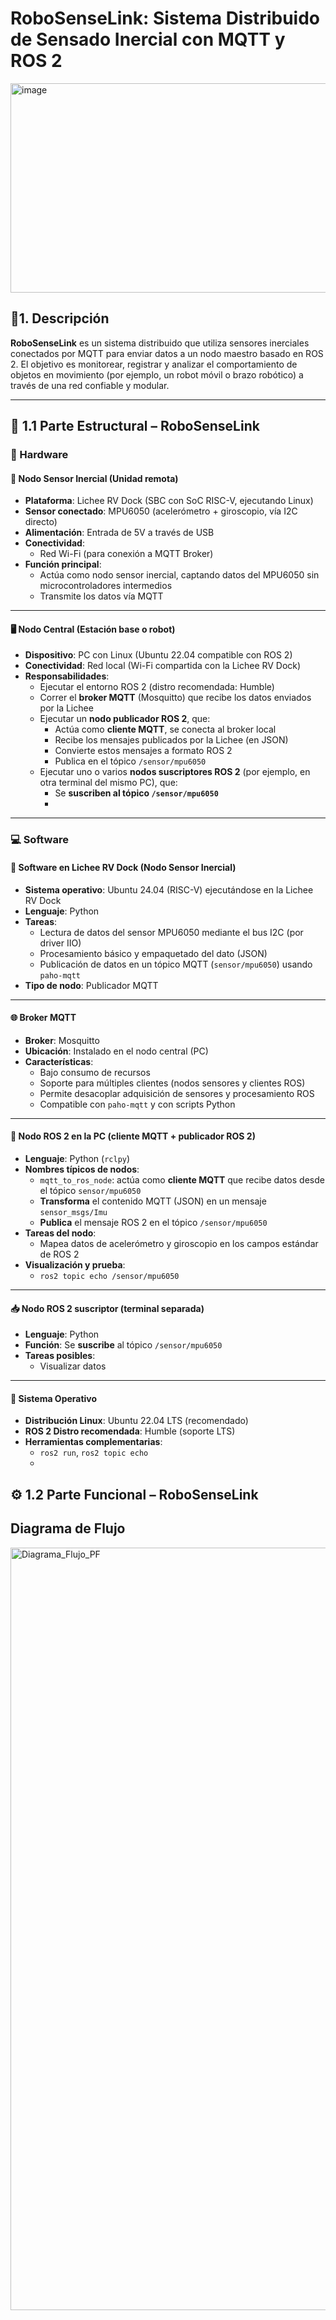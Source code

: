 # **RoboSenseLink: Sistema Distribuido de Sensado Inercial con MQTT y ROS 2**
<img width="859" height="335" alt="image" src="https://github.com/user-attachments/assets/8e6bc8b6-88b6-48cc-91b8-65b248896520" />

## 📘**1. Descripción**
**RoboSenseLink** es un sistema distribuido que utiliza sensores inerciales conectados por MQTT para enviar datos a un nodo maestro basado en ROS 2. El objetivo es monitorear, registrar y analizar el comportamiento de objetos en movimiento (por ejemplo, un robot móvil o brazo robótico) a través de una red confiable y modular.

---

## 🧱 1.1 Parte Estructural – RoboSenseLink

### 🔌 Hardware

#### 📍 Nodo Sensor Inercial (Unidad remota)
- **Plataforma**: Lichee RV Dock (SBC con SoC RISC-V, ejecutando Linux)
- **Sensor conectado**: MPU6050 (acelerómetro + giroscopio, vía I2C directo)
- **Alimentación**: Entrada de 5V a través de USB
- **Conectividad**:
  - Red Wi-Fi (para conexión a MQTT Broker)
- **Función principal**:
  - Actúa como nodo sensor inercial, captando datos del MPU6050 sin microcontroladores intermedios
  - Transmite los datos vía MQTT

---

#### 🖥️ Nodo Central (Estación base o robot)
- **Dispositivo**: PC con Linux (Ubuntu 22.04 compatible con ROS 2)
- **Conectividad**: Red local (Wi-Fi compartida con la Lichee RV Dock)
- **Responsabilidades**:
  - Ejecutar el entorno ROS 2 (distro recomendada: Humble)
  - Correr el **broker MQTT** (Mosquitto) que recibe los datos enviados por la Lichee
  - Ejecutar un **nodo publicador ROS 2**, que:
    - Actúa como **cliente MQTT**, se conecta al broker local
    - Recibe los mensajes publicados por la Lichee (en JSON)
    - Convierte estos mensajes a formato ROS 2
    - Publica en el tópico `/sensor/mpu6050`
  - Ejecutar uno o varios **nodos suscriptores ROS 2** (por ejemplo, en otra terminal del mismo PC), que:
    - Se **suscriben al tópico `/sensor/mpu6050`**
    - 
---

### 💻 Software

#### 🔧 Software en Lichee RV Dock (Nodo Sensor Inercial)
- **Sistema operativo**: Ubuntu 24.04 (RISC-V) ejecutándose en la Lichee RV Dock
- **Lenguaje**: Python
- **Tareas**:
  - Lectura de datos del sensor MPU6050 mediante el bus I2C (por driver IIO)
  - Procesamiento básico y empaquetado del dato (JSON)
  - Publicación de datos en un tópico MQTT (`sensor/mpu6050`) usando `paho-mqtt`
- **Tipo de nodo**: Publicador MQTT

---

#### 🌐 Broker MQTT
- **Broker**: Mosquitto
- **Ubicación**: Instalado en el nodo central (PC)
- **Características**:
  - Bajo consumo de recursos
  - Soporte para múltiples clientes (nodos sensores y clientes ROS)
  - Permite desacoplar adquisición de sensores y procesamiento ROS
  - Compatible con `paho-mqtt` y con scripts Python

---

#### 🤖 Nodo ROS 2 en la PC (cliente MQTT + publicador ROS 2)
- **Lenguaje**: Python (`rclpy`)
- **Nombres típicos de nodos**:
  - `mqtt_to_ros_node`: actúa como **cliente MQTT** que recibe datos desde el tópico `sensor/mpu6050`
  - **Transforma** el contenido MQTT (JSON) en un mensaje `sensor_msgs/Imu`
  - **Publica** el mensaje ROS 2 en el tópico `/sensor/mpu6050`
- **Tareas del nodo**:
  - Mapea datos de acelerómetro y giroscopio en los campos estándar de ROS 2
- **Visualización y prueba**:
  - `ros2 topic echo /sensor/mpu6050`

---

#### 📥 Nodo ROS 2 suscriptor (terminal separada)
- **Lenguaje**: Python 
- **Función**: Se **suscribe** al tópico `/sensor/mpu6050`
- **Tareas posibles**:
  - Visualizar datos

---

#### 🐧 Sistema Operativo
- **Distribución Linux**: Ubuntu 22.04 LTS (recomendado)
- **ROS 2 Distro recomendada**: Humble (soporte LTS)
- **Herramientas complementarias**:
  - `ros2 run`,  `ros2 topic echo`
  - 
## ⚙️ 1.2 Parte Funcional – RoboSenseLink

## **Diagrama de Flujo**
<img width="522" height="1220" alt="Diagrama_Flujo_PF" src="https://github.com/user-attachments/assets/055177ba-2d91-47ba-9180-b45806c6280f" />

